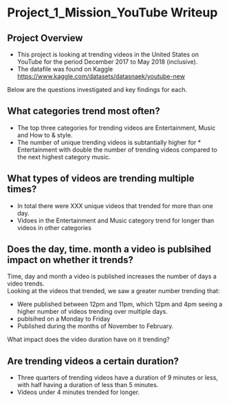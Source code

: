 # Project_1_Mission_YouTube Writeup

## Project Overview
* This project is looking at trending videos in the United States on YouTube for the period December 2017 to May 2018 (inclusive).
* The datafile was found on Kaggle https://www.kaggle.com/datasets/datasnaek/youtube-new

Below are the questions investigated and key findings for each.

## What categories trend most often?
* The top three categories for trending videos are Entertainment, Music and How to & style.
* The number of unique trending videos is subtantially higher for * Entertainment with double the number of trending videos compared to the next highest category music.

## What types of videos are trending multiple times?
* In total there were XXX unique videos that trended for more than one day.
* Vidoes in the Entertainment and Music category trend for longer than videos in other categories

## Does the day, time. month a video is publsihed impact on whether it trends?
Time, day and month a video is published increases the number of days a video trends.  
Looking at the videos that trended, we saw a greater number trending that:
* Were published between 12pm and 11pm, which 12pm and 4pm seeing a higher number of videos trending over multiple days.
* publsihed on a Monday to Friday
* Published during the months of November to February.

What impact does the video duration have on it trending?

## Are trending videos a certain duration?
* Three quarters of trending videos have a duration of 9 minutes or less, with half having a duration of less than 5 minutes.
* Videos under 4 minutes trended for longer.

